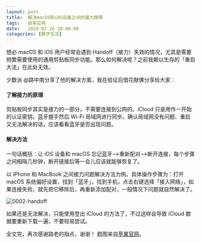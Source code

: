 ```yaml
---
layout: post
title:  解决macOS和iOS设备之间的接力故障
tags:   效率应用
date:   2020-02-26 20:06:00
categories: [数字生活] 
---
```


想必 macOS 和 iOS 用户经常会遇到 Handoff（接力）失效的情况，尤其是需要频繁需要使用的通用剪贴板同步功能。那么如何解决呢？之前我赖以生存的「重启大法」在此处无效。

少数派 @路中南分享了他的解决方案，我在验证后借花献佛分享给大家：

#### 了解接力的原理

剪贴板同步其实是接力的一部分，不需要连接到公网的。iCloud 只是用作一开始的认证密钥，蓝牙握手然后 Wi-Fi 局域网进行同步。确认局域网没有问题、重启又无法解决的话，应该看看蓝牙是否出现问题。

#### 解决方法

一句话概括：让 iOS 设备和 macOS 忘记蓝牙-->重新配对-->断开连接，每个步骤之间相隔几秒钟，断开链接后等一会儿应该就能够恢复了。

以 iPhone 和 MacBook 之间接力问题解决方法为例。具体操作步骤为：打开 macOS 系统偏好设置，找到「蓝牙」，找到手机，点击右键选择「接入网络」，如果连接失败，就先把它移除后，再重新添加配对，一般情况下问题就自然解决了。

![0002-handoff](https://tva1.sinaimg.cn/large/0082zybply1gc9zye35a0j30lk060mxe.jpg)

如果还是无法解决，只能使用登出 iCloud 的方法了，不过这样会导致 iCloud 数据要重新下载一遍，不要轻易尝试。

全文完，再次感谢路老的指点，谢谢！
题图来自[苹果官网](https://www.apple.com.cn/macos/continuity/)。